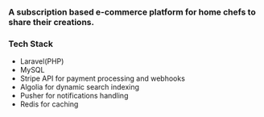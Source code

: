 ### A subscription based e-commerce platform for home chefs to share their creations.

### Tech Stack
- Laravel(PHP)
- MySQL
- Stripe API for payment processing and webhooks
- Algolia for dynamic search indexing
- Pusher for notifications handling
- Redis for caching
